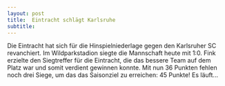```yaml
---
layout: post
title:  Eintracht schlägt Karlsruhe
subtitle:  
---
```


Die Eintracht hat sich für die Hinspielniederlage gegen den Karlsruher SC revanchiert. Im Wildparkstadion siegte die Mannschaft heute mit 1:0. Fink erzielte den Siegtreffer für die Eintracht, die das bessere Team auf dem Platz war und somit verdient gewinnen konnte. Mit nun 36 Punkten fehlen noch drei Siege, um das das Saisonziel zu erreichen: 45 Punkte! Es läuft...


